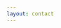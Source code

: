 ```yaml
---
layout: contact
---
```


<!-- This file is used to permalink the .html available in layouts/_default -->